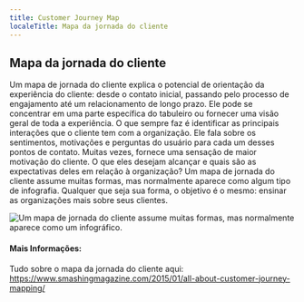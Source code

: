 ```yaml
---
title: Customer Journey Map
localeTitle: Mapa da jornada do cliente
---
```

## Mapa da jornada do cliente

Um mapa de jornada do cliente explica o potencial de orientação da experiência do cliente: desde o contato inicial, passando pelo processo de engajamento até um relacionamento de longo prazo. Ele pode se concentrar em uma parte específica do tabuleiro ou fornecer uma visão geral de toda a experiência. O que sempre faz é identificar as principais interações que o cliente tem com a organização. Ele fala sobre os sentimentos, motivações e perguntas do usuário para cada um desses pontos de contato. Muitas vezes, fornece uma sensação de maior motivação do cliente. O que eles desejam alcançar e quais são as expectativas deles em relação à organização? Um mapa de jornada do cliente assume muitas formas, mas normalmente aparece como algum tipo de infografia. Qualquer que seja sua forma, o objetivo é o mesmo: ensinar as organizações mais sobre seus clientes.

![Um mapa de jornada do cliente assume muitas formas, mas normalmente aparece como um infográfico.](https://www.smashingmagazine.com/wp-content/uploads/2014/12/1-broadband-provider-journey-opt.jpg)

#### Mais Informações:

Tudo sobre o mapa da jornada do cliente aqui: https://www.smashingmagazine.com/2015/01/all-about-customer-journey-mapping/